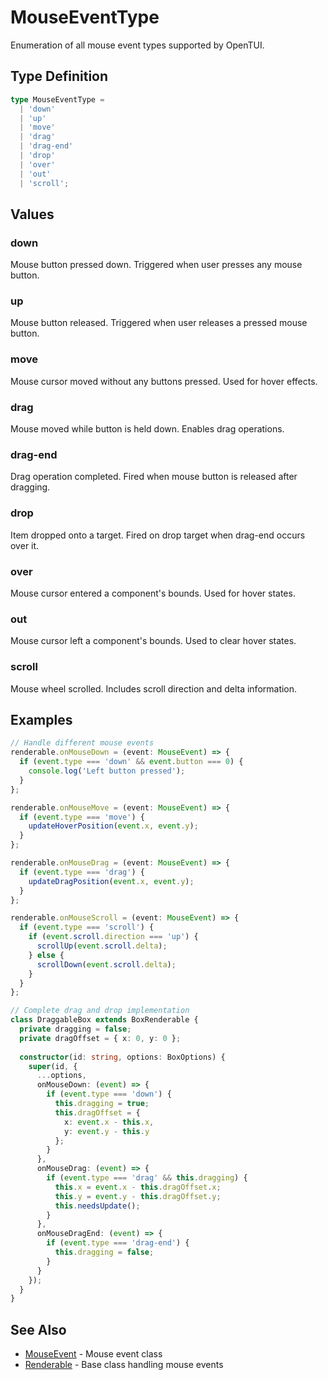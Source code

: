 # MouseEventType

Enumeration of all mouse event types supported by OpenTUI.

## Type Definition

```typescript
type MouseEventType = 
  | 'down' 
  | 'up' 
  | 'move' 
  | 'drag' 
  | 'drag-end' 
  | 'drop' 
  | 'over' 
  | 'out' 
  | 'scroll';
```

## Values

### down
Mouse button pressed down. Triggered when user presses any mouse button.

### up
Mouse button released. Triggered when user releases a pressed mouse button.

### move
Mouse cursor moved without any buttons pressed. Used for hover effects.

### drag
Mouse moved while button is held down. Enables drag operations.

### drag-end
Drag operation completed. Fired when mouse button is released after dragging.

### drop
Item dropped onto a target. Fired on drop target when drag-end occurs over it.

### over
Mouse cursor entered a component's bounds. Used for hover states.

### out
Mouse cursor left a component's bounds. Used to clear hover states.

### scroll
Mouse wheel scrolled. Includes scroll direction and delta information.

## Examples

```typescript
// Handle different mouse events
renderable.onMouseDown = (event: MouseEvent) => {
  if (event.type === 'down' && event.button === 0) {
    console.log('Left button pressed');
  }
};

renderable.onMouseMove = (event: MouseEvent) => {
  if (event.type === 'move') {
    updateHoverPosition(event.x, event.y);
  }
};

renderable.onMouseDrag = (event: MouseEvent) => {
  if (event.type === 'drag') {
    updateDragPosition(event.x, event.y);
  }
};

renderable.onMouseScroll = (event: MouseEvent) => {
  if (event.type === 'scroll') {
    if (event.scroll.direction === 'up') {
      scrollUp(event.scroll.delta);
    } else {
      scrollDown(event.scroll.delta);
    }
  }
};

// Complete drag and drop implementation
class DraggableBox extends BoxRenderable {
  private dragging = false;
  private dragOffset = { x: 0, y: 0 };
  
  constructor(id: string, options: BoxOptions) {
    super(id, {
      ...options,
      onMouseDown: (event) => {
        if (event.type === 'down') {
          this.dragging = true;
          this.dragOffset = { 
            x: event.x - this.x,
            y: event.y - this.y 
          };
        }
      },
      onMouseDrag: (event) => {
        if (event.type === 'drag' && this.dragging) {
          this.x = event.x - this.dragOffset.x;
          this.y = event.y - this.dragOffset.y;
          this.needsUpdate();
        }
      },
      onMouseDragEnd: (event) => {
        if (event.type === 'drag-end') {
          this.dragging = false;
        }
      }
    });
  }
}
```

## See Also

- [MouseEvent](../classes/MouseEvent.md) - Mouse event class
- [Renderable](../classes/Renderable.md) - Base class handling mouse events